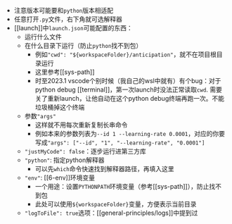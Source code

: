 - 注意版本可能要和`python`版本相适配
- 任意打开`.py`文件，右下角就可选解释器
- [[launch]]中`launch.json`可能配置的东西：
  - 运行什么文件
  - 在什么目录下运行（防止`python`找不到包）
    - 例如`"cwd": "${workspaceFolder}/anticipation"`，就不在项目根目录运行
    - 这里参考[[sys-path]]
    - 时至2023.1 vscode个别时候（我自己的wsl中就有）有个bug：对于python debug [[terminal]]，第一次launch时没法正常读取`cwd`. 需要关了重新launch，让他自动在这个python debug终端再跑一次。不能垃圾桶掉这个终端
  - 参数`"args"`
    - 这样就不用每次重新复制长串命令
    - 例如本来的参数列表为`--id 1 --learning-rate 0.0001`，对应的你要写成`"args": ["--id", "1", "--learning-rate", "0.0001"]`
  - `"justMyCode": false`：逐步运行进第三方库
  - `"python"`: 指定python解释器
    - 可以先`which`命令快速找到解释器路径，再填入这里
  - `"env"`: [[6-env]]环境变量
    - 一个用途：设置`PYTHONPATH`环境变量（参考[[sys-path]]），防止找不到包
    - 此处可以使用`${workspaceFolder}`变量，方便表示当前目录
  - `"logToFile": true`选项：[[general-principles/logs]]中提到过